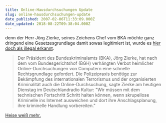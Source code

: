 ```yaml
---
title: Online-Hausdurchsuchungen Update
slug: online-hausdurchsuchungen-update
date_published: 2007-02-06T11:33:09.000Z
date_updated: 2018-08-22T09:38:04.000Z
---
```


denn der Herr Jörg Zierke, seines Zeichens Chef vom BKA möchte ganz dringend eine Gesetzesgrundlage damit sowas legitimiert ist, wurde es [hier doch als illegal erkannt](__GHOST_URL__/05/heimliche-computerdurchsuchungen/).

> Der Präsident des Bundeskriminalamts (BKA), Jörg Zierke, hat nach dem vom Bundesgerichtshof (BGH) verhängten Verbot heimlicher Online-Durchsuchungen von Computern eine schnelle Rechtsgrundlage gefordert. Die Polizeipraxis benötige zur Bekämpfung des internationalen Terrorismus und der organisierten Kriminalität auch die Online-Durchsuchung, sagte Zierke am heutigen Dienstag im Deutschlandradio Kultur: "Wir müssen mit dem technischen Fortschritt Schritt halten können, wenn skrupellose Kriminelle ins Internet ausweichen und dort ihre Anschlagsplanung, ihre kriminelle Handlung vorbereiten."

[Heise weiß mehr.](http://www.heise.de/newsticker/meldung/84843/from/atom10)
